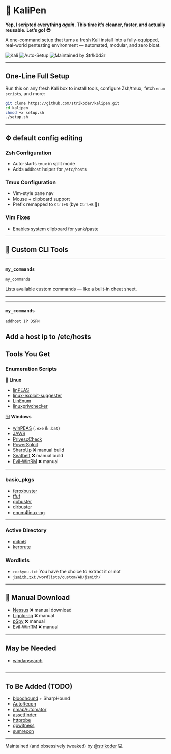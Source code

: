 # 🐉 KaliPen

**Yep, I scripted everything *again*. This time it’s cleaner, faster, and actually reusable. Let’s go! 😎**

A one-command setup that turns a fresh Kali install into a fully-equipped, real-world pentesting environment — automated, modular, and zero bloat.

![Kali](https://img.shields.io/badge/Kali-Linux-blue?logo=linux&logoColor=white)
![Auto-Setup](https://img.shields.io/badge/Automated-Setup-success?style=flat-square&color=brightgreen)
![Maintained by \$tr!k0d3r](https://img.shields.io/badge/Maintained%20by-\$tr!k0d3r-blueviolet?style=flat-square)

---

## One-Line Full Setup

Run this on any fresh Kali box to install tools, configure Zsh/tmux, fetch `enum scripts`, and more:

```bash
git clone https://github.com/strikoder/kalipen.git
cd kalipen
chmod +x setup.sh
./setup.sh
````

---

## ⚙ default config editing

### Zsh Configuration

* Auto-starts `tmux` in split mode
* Adds `addhost` helper for `/etc/hosts`

### Tmux Configuration

* Vim-style pane nav
* Mouse + clipboard support
* Prefix remapped to `Ctrl+S` (bye `Ctrl+B` 👋)

### Vim Fixes

* Enables system clipboard for yank/paste

---

## 🔧 Custom CLI Tools

---

### `my_commands`

```bash
my_commands
```

Lists available custom commands — like a built-in cheat sheet.

---

---

### `my_commands`

```bash
addhost IP DSFN
```

Add a host ip to /etc/hosts
---

## Tools You Get

### Enumeration Scripts

🐧 **Linux**

* [linPEAS](https://github.com/carlospolop/PEASS-ng)
* [linux-exploit-suggester](https://github.com/mzet-/linux-exploit-suggester) 
* [LinEnum](https://github.com/rebootuser/LinEnum) 
* [linuxprivchecker](https://github.com/sleventyeleven/linuxprivchecker) 

🪟 **Windows**

* [winPEAS](https://github.com/carlospolop/PEASS-ng) (`.exe` & `.bat`)
* [JAWS](https://github.com/411Hall/JAWS) 
* [PrivescCheck](https://github.com/itm4n/PrivescCheck) 
* [PowerSploit](https://github.com/PowerShellMafia/PowerSploit) 
* [SharpUp](https://github.com/GhostPack/SharpUp) ❌ manual build
* [Seatbelt](https://github.com/GhostPack/Seatbelt) ❌ manual build
* [Evil-WinRM](https://github.com/Hackplayers/evil-winrm) ❌ manual

---

### basic_pkgs

* [feroxbuster](https://github.com/epi052/feroxbuster)   
* [ffuf](https://github.com/ffuf/ffuf) 
* [gobuster](https://github.com/epi052/feroxbuster)   
* [dirbuster](https://github.com/epi052/feroxbuster)   
* [enum4linux-ng](https://github.com/cddmp/enum4linux-ng) 

---

### Active Directory

* [mitm6](https://github.com/fox-it/mitm6) 
* [kerbrute](https://github.com/ropnop/kerbrute) 

### Wordlists
* `rockyou.txt` You have the choice to extract it or not
* [`jsmith.txt`](https://github.com/insidetrust/statistically-likely-usernames/blob/master/jsmith.txt) `/wordlists/custom/AD/jsmith/`

---

## 🔧 Manual Download

* [Nessus](https://www.tenable.com/products/nessus) ❌ manual download
* [Ligolo-ng](https://github.com/nicocha30/ligolo-ng) ❌ manual
* [pSpy](https://github.com/DominicBreuker/pspy) ❌ manual
* [Evil-WinRM](https://github.com/Hackplayers/evil-winrm) ❌ manual
---
## May be Needed 
* [windapsearch](https://github.com/ropnop/windapsearch)

##

---

## To Be Added (TODO)

* [bloodhound](https://github.com/BloodHoundAD/BloodHound) + SharpHound
* [AutoRecon](https://github.com/Tib3rius/AutoRecon)
* [nmapAutomator](https://github.com/21y4d/nmapAutomator)
* [assetfinder](https://github.com/tomnomnom/assetfinder)
* [httprobe](https://github.com/tomnomnom/httprobe)
* [gowitness](https://github.com/sensepost/gowitness)
* [sumrecon](https://github.com/s0md3v/SumRecon)

---

Maintained (and obsessively tweaked) by [@strikoder](https://github.com/strikoder) 💻
